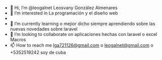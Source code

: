 - 👋 Hi, I’m @leogalnet Leosvany González Almenares
- 👀 I’m interested in La programación y el diseño web 
- 
- 🌱 I’m currently learning o mejior dicho siempre aprendiendo sobre las nuevas novedades sobre laravel
- 💞️ I’m looking to collaborate on  aplicaciones hechas con laravel  o excel  Macros
- 📫 How to reach me lga721126@gmail.com o leogalnet@gmail.com o +5352519242 soy de cuba


<!---
leogalnet/leogalnet is a ✨ special ✨ repository because its `README.md` (this file) appears on your GitHub profile.
You can click the Preview link to take a look at your changes.
--->
